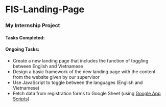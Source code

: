 # FIS-Landing-Page

### My Internship Project

#### Tasks Completed:

#### Ongoing Tasks:
- Create a new landing page that includes the function of toggling between English and Vietnamese
- Design a basic framework of the new landing page with the content from the website given by our supervisor
- Use JavaScript to toggle between the languages (English and Vietnamese)
- Fetch data from registration forms to Google Sheet (using [Google App Scripts](https://developers.google.com/apps-script))
